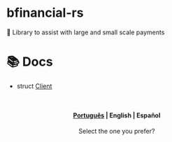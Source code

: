 # bfinancial-rs
🦀 Library to assist with large and small scale payments

# 📚 Docs
- struct [Client](./docs/client.md)

<br>
<div align="center">
  <h4>
    <a href="./EXAMPLES-PT.md">Português</a> | English | Español
  </h4>
  Select the one you prefer?
</div>